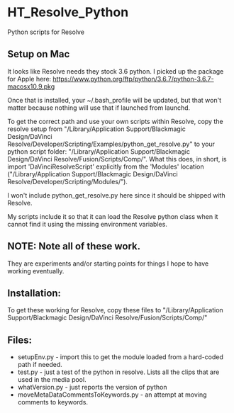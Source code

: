 # HT_Resolve_Python
Python scripts for Resolve


## Setup on Mac
It looks like Resolve needs they stock 3.6 python.  I picked up the package for Apple here:  https://www.python.org/ftp/python/3.6.7/python-3.6.7-macosx10.9.pkg

Once that is installed, your ~/.bash_profile will be updated, but that won't matter because nothing will use that if launched from launchd.

To get the correct path and use your own scripts within Resolve, copy the resolve setup from "/Library/Application Support/Blackmagic Design/DaVinci Resolve/Developer/Scripting/Examples/python_get_resolve.py" to your python script folder: "/Library/Application Support/Blackmagic Design/DaVinci Resolve/Fusion/Scripts/Comp/".  What this does, in short, is import 'DaVinciResolveScript' explicitly from the 'Modules' location ("/Library/Application Support/Blackmagic Design/DaVinci Resolve/Developer/Scripting/Modules/").  

I won't include python_get_resolve.py here since it should be shipped with Resolve.

My scripts include it so that it can load the Resolve python class when it cannot find it using the missing environment variables.

## NOTE:  Note all of these work.

They are experiments and/or starting points for things I hope to have working eventually.


## Installation:

To get these working for Resolve, copy these files to "/Library/Application Support/Blackmagic Design/DaVinci Resolve/Fusion/Scripts/Comp/"


## Files:

- setupEnv.py - import this to get the module loaded from a hard-coded path if needed.
- test.py - just a test of the python in resolve.  Lists all the clips that are used in the media pool.
- whatVersion.py - just reports the version of python
- moveMetaDataCommentsToKeywords.py - an attempt at moving comments to keywords.

